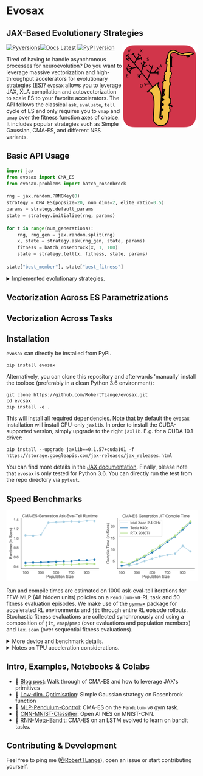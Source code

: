 # Evosax
## JAX-Based Evolutionary Strategies
[![Pyversions](https://img.shields.io/pypi/pyversions/mle-toolbox.svg?style=flat-square)](https://pypi.python.org/pypi/mle-toolbox)[![Docs Latest](https://img.shields.io/badge/docs-dev-blue.svg)](https://github.com/RobertTLange/mle-toolbox/) [![PyPI version](https://badge.fury.io/py/mle-toolbox.svg)](https://badge.fury.io/py/mle-toolbox)
<a href="docs/evosax_transparent.png_2"><img src="docs/evosax_transparent_2.png" width="200" align="right" /></a>

Tired of having to handle asynchronous processes for neuroevolution? Do you want to leverage massive vectorization and high-throughput accelerators for evolutionary strategies (ES)? `evosax` allows you to leverage JAX, XLA compilation and autovectorization to scale ES to your favorite accelerators. The API follows the classical `ask`, `evaluate`, `tell` cycle of ES and only requires you to `vmap` and `pmap` over the fitness function axes of choice. It includes popular strategies such as Simple Gaussian, CMA-ES, and different NES variants.

## Basic API Usage

```python
import jax
from evosax import CMA_ES
from evosax.problems import batch_rosenbrock

rng = jax.random.PRNGKey(0)
strategy = CMA_ES(popsize=20, num_dims=2, elite_ratio=0.5)
params = strategy.default_params
state = strategy.initialize(rng, params)

for t in range(num_generations):
    rng, rng_gen = jax.random.split(rng)
    x, state = strategy.ask(rng_gen, state, params)
    fitness = batch_rosenbrock(x, 1, 100)
    state = strategy.tell(x, fitness, state, params)

state["best_member"], state["best_fitness"] 
```

<details><summary>
Implemented evolutionary strategies.

</summary>

| Strategy | Reference | Implemented | Source Code | Example |
| --- | --- | --- | --- | --- |
| Simple Gaussian | :question: | :heavy_check_mark:  | [Click](evosax/strategies/gaussian.py) | [Low Dim. optimisation](notebooks/01_gaussian_strategy.ipynb)
| CMA-ES | [Hansen (2016)](https://arxiv.org/abs/1604.00772) | :heavy_check_mark:  | [Click](evosax/strategies/cma_es.py) | [Pendulum RL task](notebooks/pendulum_cma_es.ipynb)
| OpenAI-ES | [Salimans et al. (2017)](https://arxiv.org/pdf/1703.03864.pdf) | :heavy_check_mark:  | [Click](evosax/strategies/open_nes.py) | [Simple Quadratic](notebooks/quadratic_open_nes.ipynb)
| IPOP/BIPOP/SEP | - | :station:  | - | -
| NES | [Wierstra et al. (2014)](https://www.jmlr.org/papers/volume15/wierstra14a/wierstra14a.pdf) | :station:  | - | -
| PEPG | [Sehnke et al. (2009)](https://citeseerx.ist.psu.edu/viewdoc/download;jsessionid=A64D1AE8313A364B814998E9E245B40A?doi=10.1.1.180.7104&rep=rep1&type=pdf) | :station:  | - | -
</details>


## Vectorization Across ES Parametrizations


## Vectorization Across Tasks


## Installation

`evosax` can directly be installed from PyPi.

```
pip install evosax
```

Alternatively, you can clone this repository and afterwards 'manually' install the toolbox (preferably in a clean Python 3.6 environment):

```
git clone https://github.com/RobertTLange/evosax.git
cd evosax
pip install -e .
```

This will install all required dependencies. Note that by default the `evosax` installation will install CPU-only `jaxlib`. In order to install the CUDA-supported version, simply upgrade to the right `jaxlib`. E.g. for a CUDA 10.1 driver:

```
pip install --upgrade jaxlib==0.1.57+cuda101 -f https://storage.googleapis.com/jax-releases/jax_releases.html
```

You can find more details in the [JAX documentation](https://github.com/google/jax#installation). Finally, please note that `evosax` is only tested for Python 3.6. You can directly run the test from the repo directory via `pytest`.

## Speed Benchmarks

![](docs/benchmark.png)

Run and compile times are estimated on 1000 ask-eval-tell iterations for FFW-MLP (48 hidden units) policies on a `Pendulum-v0`-RL task and 50 fitness evaluation episodes. We make use of the [`gymnax`](https://github.com/RobertTLange/gymnax) package for accelerated RL environments and `jit` through entire RL episode rollouts. Stochastic fitness evaluations are collected synchronously and using a composition of `jit`, `vmap`/`pmap` (over evaluations and population members) and `lax.scan` (over sequential fitness evaluations).

<details> <summary>
  More device and benchmark details.

</summary>

| Name | Framework | Description | Device | Steps in Ep. | Number of Ep. |
| --- | --- | --- | --- | --- | --- |
CPU-STEP-GYM | OpenAI gym/NumPy | Single transition |2,7 GHz Intel Core i7| 1 | - |
</details>

<details> <summary>
  Notes on TPU acceleration considerations.

</summary>

- Implementing ES on TPUs requires significantly more tuning then originally expected. This may be partially due to the 128 x 128 layout of the systolic array matrix unit (MXU). Furthermore, efficient `pmap` is still work-in-progress.
</details>


## Intro, Examples, Notebooks & Colabs
* :book: [Blog post](https://roberttlange.github.io/posts/2020/12/neuroevolution-in-jax/): Walk through of CMA-ES and how to leverage JAX's primitives
* :notebook: [Low-dim. Optimisation](notebooks/01_gaussian_low_d.ipynb): Simple Gaussian strategy on Rosenbrock function
* :notebook: [MLP-Pendulum-Control](notebooks/02_cma_es_control.ipynb): CMA-ES on the `Pendulum-v0` gym task.
* :notebook: [CNN-MNIST-Classifier](notebooks/03_nes_cnn.ipynb): Open AI NES on MNIST-CNN.
* :notebook: [RNN-Meta-Bandit](notebooks/03_nes_cnn.ipynb): CMA-ES on an LSTM evolved to learn on bandit tasks.


## Contributing & Development

Feel free to ping me ([@RobertTLange](https://twitter.com/RobertTLange)), open an issue or start contributing yourself.
